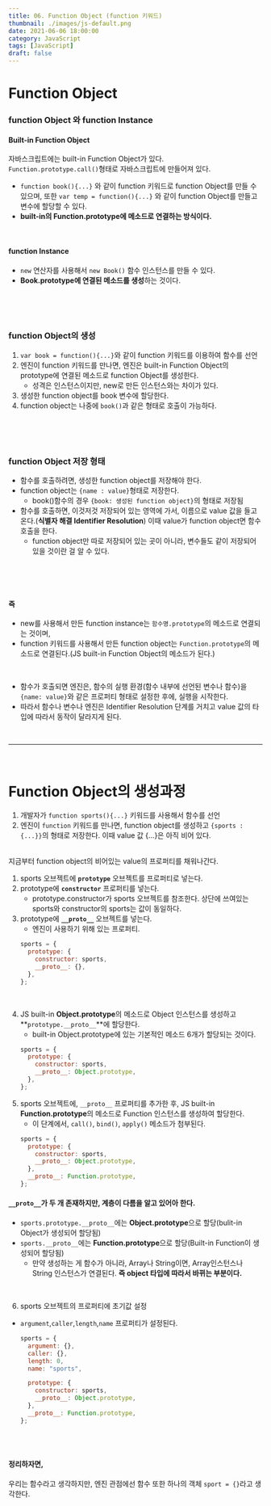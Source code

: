 ```yaml
---
title: 06. Function Object (function 키워드)
thumbnail: ./images/js-default.png
date: 2021-06-06 18:00:00
category: JavaScript
tags: [JavaScript]
draft: false
---
```


# Function Object

### function Object 와 function Instance

#### Built-in Function Object

자바스크립트에는 built-in Function Object가 있다.<br>
`Function.prototype.call()`형태로 자바스크립트에 만들어져 있다.<br>

- `function book(){...}` 와 같이 function 키워드로 function Object를 만들 수 있으며, 또한 `var temp = function(){...}` 와 같이 function Object를 만들고 변수에 할당할 수 있다.
- **built-in의 Function.prototype에 메소드로 연결하는 방식이다.**

<br>

#### function Instance

- `new` 연산자를 사용해서 `new Book()` 함수 인스턴스를 만들 수 있다.
- **Book.prototype에 연결된 메소드를 생성**하는 것이다.

<br>
<br>
<br>

### function Object의 생성

1. `var book = function(){...}`와 같이 function 키워드를 이용하여 함수를 선언
2. 엔진이 function 키워드를 만나면, 엔진은 built-in Function Object의 prototype에 연결된 메소드로 function Object를 생성한다.
   - 성격은 인스턴스이지만, new로 만든 인스턴스와는 차이가 있다.
3. 생성한 function object를 book 변수에 할당한다.
4. function object는 나중에 `book()`과 같은 형태로 호출이 가능하다.

<br>
<br>
<br>

### function Object 저장 형태

- 함수를 호출하려면, 생성한 function object를 저장해야 한다.
- function object는 `{name : value}`형태로 저장한다.
  - book()함수의 경우 `{book: 생성된 function object}`의 형태로 저장됨
- 함수를 호출하면, 이것저것 저장되어 있는 영역에 가서, 이름으로 value 값을 들고온다.(**식별자 해결 Identifier Resolution**) 이때 value가 function object면 함수 호출을 한다.
  - function object만 따로 저장되어 있는 곳이 아니라, 변수들도 같이 저장되어 있을 것이란 걸 알 수 있다.

<br>
<br>
<br>

#### 즉

- new를 사용해서 만든 function instance는 `함수명.prototype`의 메소드로 연결되는 것이며,
- function 키워드를 사용해서 만든 function object는 `Function.prototype`의 메소드로 연결된다.(JS built-in Function Object의 메소드가 된다.)

<br>

- 함수가 호출되면 엔진은, 함수의 실행 환경(함수 내부에 선언된 변수나 함수)을 `{name: value}`와 같은 프로퍼티 형태로 설정한 후에, 실행을 시작한다.
- 따라서 함수나 변수나 엔진은 Identifier Resolution 단계를 거치고 value 값의 타입에 따라서 동작이 달라지게 된다.

<br>
<hr>
<br>

# Function Object의 생성과정

1. 개발자가 `function sports(){...}` 키워드를 사용해서 함수를 선언
2. 엔진이 `function` 키워드를 만나면, function object를 생성하고 `{sports : {...}}`의 형태로 저장한다. 이때 value 값 {...}은 아직 비어 있다.

<br>
지금부터 function object의 비어있는 value의 프로퍼티를 채워나간다.
<br>

1. sports 오브젝트에 **`prototype`** 오브젝트를 프로퍼티로 넣는다.
2. prototype에 **`constructor`** 프로퍼티를 넣는다.
   - prototype.constructor가 sports 오브젝트를 참조한다. 상단에 쓰여있는 sports와 constructor의 sports는 값이 동일하다.
3. prototype에 **`__proto__`** 오브젝트를 넣는다.
   - 엔진이 사용하기 위해 있는 프로퍼티.
   ```javascript
   sports = {
     prototype: {
       constructor: sports,
       __proto__: {},
     },
   };
   ```

<br>

4. JS built-in **Object.prototype**의 메소드로 Object 인스턴스를 생성하고 **`prototype.__proto__`**에 할당한다.
   - built-in Object.prototype에 있는 기본적인 메소드 6개가 할당되는 것이다.
   ```javascript
   sports = {
     prototype: {
       constructor: sports,
       __proto__: Object.prototype,
     },
   };
   ```
5. sports 오브젝트에, `__proto__` 프로퍼티를 추가한 후, JS built-in **Function.prototype**의 메소드로 Function 인스턴스를 생성하여 할당한다.
   - 이 단계에서, `call()`, `bind()`, `apply()` 메소드가 첨부된다.
   ```javascript
   sports = {
     prototype: {
       constructor: sports,
       __proto__: Object.prototype,
     },
     __proto__: Function.prototype,
   };
   ```

#### `__proto__`가 두 개 존재하지만, 계층이 다름을 알고 있어아 한다.

- `sports.prototype.__proto__`에는 **Object.prototype**으로 할당(bulit-in Object가 생성되어 할당됨)
- `sports.__proto__`에는 **Function.prototype**으로 할당(Built-in Function이 생성되어 할당됨)
  - 만약 생성하는 게 함수가 아니라, Array나 String이면, Array인스턴스나 String 인스턴스가 연결된다. **즉 object 타입에 따라서 바뀌는 부분이다.**

<br>

6. sports 오브젝트의 프로퍼티에 초기값 설정

- `argument`,`caller`,`length`,`name` 프로퍼티가 설정된다.

  ```javascript
  sports = {
    argument: {},
    caller: {},
    length: 0,
    name: "sports",

    prototype: {
      constructor: sports,
      __proto__: Object.prototype,
    },
    __proto__: Function.prototype,
  };
  ```

<br>
<br>

#### 정리하자면,

우리는 함수라고 생각하지만, 엔진 관점에선 함수 또한 하나의 객체 `sport = {}`라고 생각한다.
